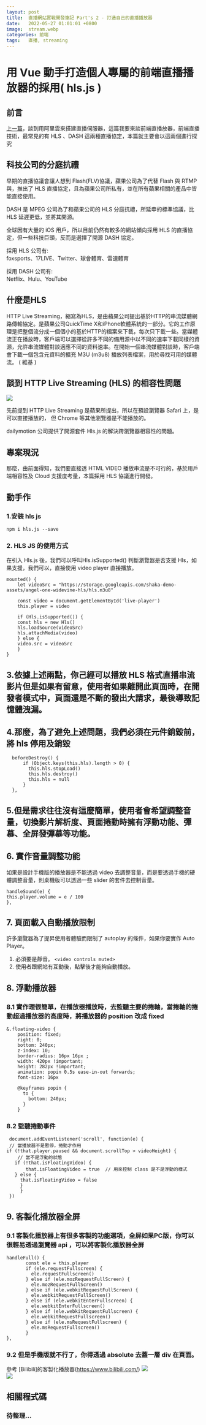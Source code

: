 ```yaml
---
layout: post
title:  直播網站實戰開發筆記 Part's 2 - 打造自己的直播播放器
date:   2022-05-27 01:01:01 +0800
image:  stream.webp
categories: 前端
tags:   直播, streaming
---
```

# 用 Vue 動手打造個人專屬的前端直播播放器的採用( hls.js )
## 前言
[上一篇](https://blog.markkulab.net/2021/07/20/streaming/)，談到用阿里雲來搭建直播伺服器，這篇我要來談前端直播放器，前端直播技術，最常見的有 HLS 、DASH 這兩種直播協定，本篇就主要會以這兩個進行探究

## 科技公司的分庭抗禮
早期的直播協議會讓人想到 Flash(FLV)協議，蘋果公司為了代替 Flash 與 RTMP與，推出了 HLS 直播協定，且為蘋果公司所私有，並在所有蘋果相關的產品中皆能直接使用。  

DASH 是 MPEG 公司為了和蘋果公司的 HLS 分庭抗禮，所延申的標準協議，比HLS 延遲更低，並將其開源。  

全球因有大量的 iOS 用戶，所以目前仍然有較多的網站傾向採用 HLS 的直播協定，但一些科技巨頭，反而是選擇了開源 DASH 協定。  

採用 HLS 公司有:  
foxsports、17LIVE、Twitter、球會體育、雷速體育  

採用 DASH 公司有:  
Netflix、Hulu、YouTube   

## 什麼是HLS
HTTP Live Streaming，縮寫為HLS，是由蘋果公司提出基於HTTP的串流媒體網路傳輸協定。是蘋果公司QuickTime X和iPhone軟體系統的一部分。它的工作原理是把整個流分成一個個小的基於HTTP的檔案來下載，每次只下載一些。當媒體流正在播放時，客戶端可以選擇從許多不同的備用源中以不同的速率下載同樣的資源，允許串流媒體對談適應不同的資料速率。在開始一個串流媒體對談時，客戶端會下載一個包含元資料的擴充 M3U (m3u8) 播放列表檔案，用於尋找可用的媒體流。 ( 維基 )

## 談到 HTTP Live Streaming (HLS) 的相容性問題
![](https://i.imgur.com/Nqhf4Uv.png)

先前提到 HTTP Live Streaming 是蘋果所提出，所以在預設瀏覽器 Safari 上，是可以直接播放的， 但 Chrome 等其他瀏覽器是不能播放的。

dailymotion 公司提供了開源套件 Hls.js 的解決跨瀏覽器相容性的問題。

## 專案現況 
那麼，由前面得知，我們要直接透 HTML VIDEO 播放串流是不可行的，基於用戶端相容性及 Cloud 支援度考量，本篇採用 HLS 協議進行開發。

## 動手作
### 1.安裝 hls js 
```
npm i hls.js --save
```

### 2. HLS JS 的使用方式

在引入 Hls.js 後，我們可以呼叫Hls.isSupported() 判斷瀏覽器是否支援 Hls，如果支援，我們可以，直接使用 video player 直接播放。
```
mounted() {
	let videoSrc = "https://storage.googleapis.com/shaka-demo-assets/angel-one-widevine-hls/hls.m3u8"
	
	const video = document.getElementById('live-player')
	this.player = video

	if (Hls.isSupported()) {
	const hls = new Hls()
	hls.loadSource(videoSrc)
	hls.attachMedia(video)
	} else {
	video.src = videoSrc
	}
}
```

## 3.依據上述兩點，你己經可以播放 HLS 格式直播串流影片但是如果有留意，使用者如果離開此頁面時，在開發者模式中，頁面還是不斷的發出大請求，最後導致記憶體洩漏。

## 4.那麼，為了避免上述問題，我們必須在元件銷毀前，將 hls 停用及銷毀
```
  beforeDestroy() {     	  
      if (Object.keys(this.hls).length > 0) {
        this.hls.stopLoad()
        this.hls.destroy()
        this.hls = null
      }
  },
```

## 5.但是需求往往沒有這麼簡單，使用者會希望調整音量，切換影片解析度、頁面捲動時擁有浮動功能、彈慕、全屏發彈慕等功能。

## 6. 實作音量調整功能
如果是設計手機版的播放器是不能透過 video 去調整音量，而是要透過手機的硬體調整音量，則桌機版可以透過一些 slider 的套件去控制音量。

```
handleSound(e) {
this.player.volume = e / 100
},
```

## 7. 頁面載入自動播放限制
許多瀏覽器為了提昇使用者體驗而限制了 autoplay 的條件，如果你要實作 Auto Player。   
1. 必須要是靜音。
`<video controls muted>`
2. 使用者跟網站有互動後，點擊後才能夠自動播放。

## 8. 浮動播放器
### 8.1 實作理很簡單，在播放器播放時，去監聽主要的捲軸，當捲軸的捲動超過播放器的高度時，將播放器的 position 改成 fixed

```
&.floating-video {
    position: fixed;
    right: 0;
    bottom: 240px;
    z-index: 10;
    border-radius: 16px 16px ;
    width: 420px !important;
    height: 282px !important;
    animation: popin 0.5s ease-in-out forwards;
    font-size: 16px

    @keyframes popin {
      to {
        bottom: 240px;
      }
    }
```

### 8.2 監聽捲動事件

```
 document.addEventListener('scroll', function(e) {
 // 當播放器不是暫停，捲動才作用
if (!that.player.paused && document.scrollTop > videoHeight) {
	// 當不是浮動的狀態
   if (!that.isFloatingVideo) {
       that.isFloatingVideo = true  // 用來控制 class 是不是浮動的樣式
   } else {
     that.isFloatingVideo = false
     }
	 }
 })
```

## 9. 客製化播放器全屏
### 9.1 客製化播放器上有很多客製的功能選項，全屏如果PC版，你可以很輕易透過瀏覽器 api ，可以將客製化播放器全屏

```
handleFull() {
       const ele = this.player
       if (ele.requestFullscreen) {
         ele.requestFullscreen()
       } else if (ele.mozRequestFullScreen) {
         ele.mozRequestFullScreen()
       } else if (ele.webkitRequestFullScreen) {
         ele.webkitRequestFullScreen()
       } else if (ele.webkitEnterFullscreen) {
         ele.webkitEnterFullscreen()
       } else if (ele.webkitRequestFullscreen) {
         ele.webkitRequestFullscreen()
       } else if (ele.msRequestFullscreen) {
         ele.msRequestFullscreen()
       }
},
```

### 9.2 但是手機版就不行了，你得透過 absolute 去蓋一層 div 在頁面。
參考 [Bilibili]的客製化播放器(https://www.bilibili.com/) 
![](https://i.imgur.com/Cqp9Il0.png)  
![](https://i.imgur.com/sMZBXGK.png)  

## 相關程式碼
### 待整理...
